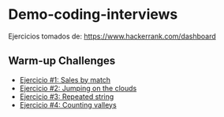 # Demo-coding-interviews

Ejercicios tomados de: https://www.hackerrank.com/dashboard

## Warm-up Challenges
- [Ejercicio #1: Sales by match](https://github.com/BarrigueteHector/Demo-coding-interviews/blob/main/Warm-up%20Challenges/ejercicio1.py)
- [Ejercicio #2: Jumping on the clouds](https://github.com/BarrigueteHector/Demo-coding-interviews/blob/main/Warm-up%20Challenges/ejercicio2.py)
- [Ejercicio #3: Repeated string](https://github.com/BarrigueteHector/Demo-coding-interviews/blob/main/Warm-up%20Challenges/ejercicio3.py)
- [Ejercicio #4: Counting valleys](https://github.com/BarrigueteHector/Demo-coding-interviews/blob/main/Warm-up%20Challenges/ejercicio4.py)
